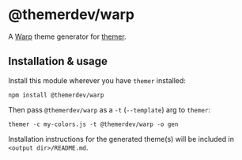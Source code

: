 # @themerdev/warp

A [Warp](https://warp.dev) theme generator for [themer](https://github.com/themerdev/themer).

## Installation & usage

Install this module wherever you have `themer` installed:

    npm install @themerdev/warp

Then pass `@themerdev/warp` as a `-t` (`--template`) arg to `themer`:

    themer -c my-colors.js -t @themerdev/warp -o gen

Installation instructions for the generated theme(s) will be included in `<output dir>/README.md`.
